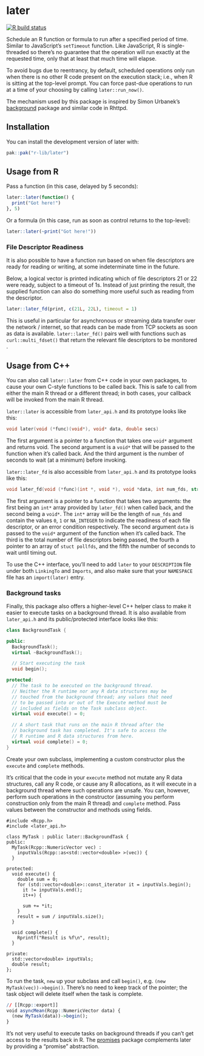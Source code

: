 
<!-- README.md is generated from README.Rmd. Please edit that file -->

# later

<!-- badges: start -->

[![R build
status](https://github.com/r-lib/later/actions/workflows/R-CMD-check.yaml/badge.svg)](https://github.com/r-lib/later/actions)
<!-- badges: end -->

Schedule an R function or formula to run after a specified period of
time. Similar to JavaScript’s `setTimeout` function. Like JavaScript, R
is single-threaded so there’s no guarantee that the operation will run
exactly at the requested time, only that at least that much time will
elapse.

To avoid bugs due to reentrancy, by default, scheduled operations only
run when there is no other R code present on the execution stack; i.e.,
when R is sitting at the top-level prompt. You can force past-due
operations to run at a time of your choosing by calling
`later::run_now()`.

The mechanism used by this package is inspired by Simon Urbanek’s
[background](https://github.com/s-u/background) package and similar code
in Rhttpd.

## Installation

You can install the development version of later with:

``` r
pak::pak("r-lib/later")
```

## Usage from R

Pass a function (in this case, delayed by 5 seconds):

``` r
later::later(function() {
  print("Got here!")
}, 5)
```

Or a formula (in this case, run as soon as control returns to the
top-level):

``` r
later::later(~print("Got here!"))
```

### File Descriptor Readiness

It is also possible to have a function run based on when file
descriptors are ready for reading or writing, at some indeterminate time
in the future.

Below, a logical vector is printed indicating which of file descriptors
21 or 22 were ready, subject to a timeout of 1s. Instead of just
printing the result, the supplied function can also do something more
useful such as reading from the descriptor.

``` r
later::later_fd(print, c(21L, 22L), timeout = 1)
```

This is useful in particular for asynchronous or streaming data transfer
over the network / internet, so that reads can be made from TCP sockets
as soon as data is available. `later::later_fd()` pairs well with
functions such as `curl::multi_fdset()` that return the relevant file
descriptors to be monitored .

## Usage from C++

You can also call `later::later` from C++ code in your own packages, to
cause your own C-style functions to be called back. This is safe to call
from either the main R thread or a different thread; in both cases, your
callback will be invoked from the main R thread.

`later::later` is accessible from `later_api.h` and its prototype looks
like this:

``` cpp
void later(void (*func)(void*), void* data, double secs)
```

The first argument is a pointer to a function that takes one `void*`
argument and returns void. The second argument is a `void*` that will be
passed to the function when it’s called back. And the third argument is
the number of seconds to wait (at a minimum) before invoking.

`later::later_fd` is also accessible from `later_api.h` and its
prototype looks like this:

``` cpp
void later_fd(void (*func)(int *, void *), void *data, int num_fds, struct pollfd *fds, double secs)
```

The first argument is a pointer to a function that takes two arguments:
the first being an `int*` array provided by `later_fd()` when called
back, and the second being a `void*`. The `int*` array will be the
length of `num_fds` and contain the values `0`, `1` or `NA_INTEGER` to
indicate the readiness of each file descriptor, or an error condition
respectively. The second argument `data` is passed to the `void*`
argument of the function when it’s called back. The third is the total
number of file descriptors being passed, the fourth a pointer to an
array of `stuct pollfds`, and the fifth the number of seconds to wait
until timing out.

To use the C++ interface, you’ll need to add `later` to your
`DESCRIPTION` file under both `LinkingTo` and `Imports`, and also make
sure that your `NAMESPACE` file has an `import(later)` entry.

### Background tasks

Finally, this package also offers a higher-level C++ helper class to
make it easier to execute tasks on a background thread. It is also
available from `later_api.h` and its public/protected interface looks
like this:

``` cpp
class BackgroundTask {

public:
  BackgroundTask();
  virtual ~BackgroundTask();

  // Start executing the task
  void begin();

protected:
  // The task to be executed on the background thread.
  // Neither the R runtime nor any R data structures may be
  // touched from the background thread; any values that need
  // to be passed into or out of the Execute method must be
  // included as fields on the Task subclass object.
  virtual void execute() = 0;

  // A short task that runs on the main R thread after the
  // background task has completed. It's safe to access the
  // R runtime and R data structures from here.
  virtual void complete() = 0;
}
```

Create your own subclass, implementing a custom constructor plus the
`execute` and `complete` methods.

It’s critical that the code in your `execute` method not mutate any R
data structures, call any R code, or cause any R allocations, as it will
execute in a background thread where such operations are unsafe. You
can, however, perform such operations in the constructor (assuming you
perform construction only from the main R thread) and `complete` method.
Pass values between the constructor and methods using fields.

``` rcpp
#include <Rcpp.h>
#include <later_api.h>

class MyTask : public later::BackgroundTask {
public:
  MyTask(Rcpp::NumericVector vec) :
    inputVals(Rcpp::as<std::vector<double> >(vec)) {
  }

protected:
  void execute() {
    double sum = 0;
    for (std::vector<double>::const_iterator it = inputVals.begin();
      it != inputVals.end();
      it++) {

      sum += *it;
    }
    result = sum / inputVals.size();
  }

  void complete() {
    Rprintf("Result is %f\n", result);
  }

private:
  std::vector<double> inputVals;
  double result;
};
```

To run the task, `new` up your subclass and call `begin()`,
e.g. `(new MyTask(vec))->begin()`. There’s no need to keep track of the
pointer; the task object will delete itself when the task is complete.

``` r
// [[Rcpp::export]]
void asyncMean(Rcpp::NumericVector data) {
  (new MyTask(data))->begin();
}
```

It’s not very useful to execute tasks on background threads if you can’t
get access to the results back in R. The
[promises](https://github.com/rstudio/promises) package complements
later by providing a “promise” abstraction.
